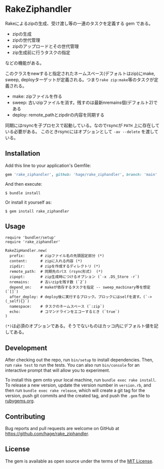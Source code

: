 # RakeZiphandler

Rakeによるzipの生成、受け渡し等の一連のタスクを定義する gem である。

* zipの生成
* zipの世代管理
* zipのアップロードとその世代管理
* zip生成前に行うタスクの指定

などの機能がある。

このクラスをnewすると指定されたネームスペース(デフォルトはzip)にmake, sweep, deployターゲットが定義される。つまり`rake zip:make`等のタスクが定義される。

* make: zipファイルを作る
* sweep: 古いzipファイルを消す。残すのは最新nremains個(デフォルト2)である
* deploy: remote_pathとzipdirの内容を同期する

同期にはrsyncを子プロセスで起動している。なのでrsyncが `PATH` 上に存在している必要がある。
このときrsyncにはオプションとして `-av --delete` を渡している。

## Installation

Add this line to your application's Gemfile:

```ruby
gem 'rake_ziphandler', github: 'hage/rake_ziphandler', branch: 'main'
```

And then execute:

    $ bundle install

Or install it yourself as:

    $ gem install rake_ziphandler

## Usage

```ruby:Rakefile
require 'bundler/setup'
require 'rake_ziphandler'

RakeZipHandler.new(
  prefix:       # zipファイル名の先頭固定部分 (*)
  content:      # zipに入れる内容 (*)
  zipdir:       # zipを作成するディレクトリ (*)
  remote_path:  # 同期先のパス (rsync形式)  (*)
  zipopt:       # zip生成時につけるオプション (`-x .DS_Store -r`)
  nremains:     # 古いzipを残す数 (`2`)
  depend_on:    # makeが依存するタスクを指定 -- sweep_macbinary等を想定 (`[]`)
  after_deploy: # deploy後に実行するブロック。ブロックにはselfを渡す。(`->(_self){}`)
  namespace:    # タスクのネームスペース (`:zip`)
  echo:         # コマンドラインをエコーするとき (`true`)
)
```
`(*)`は必須のオプションである。そうでないものはカッコ内にデフォルト値を記してある。

## Development

After checking out the repo, run `bin/setup` to install dependencies. Then, run `rake test` to run the tests. You can also run `bin/console` for an interactive prompt that will allow you to experiment.

To install this gem onto your local machine, run `bundle exec rake install`. To release a new version, update the version number in `version.rb`, and then run `bundle exec rake release`, which will create a git tag for the version, push git commits and the created tag, and push the `.gem` file to [rubygems.org](https://rubygems.org).

## Contributing

Bug reports and pull requests are welcome on GitHub at https://github.com/hage/rake_ziphandler.

## License

The gem is available as open source under the terms of the [MIT License](https://opensource.org/licenses/MIT).
